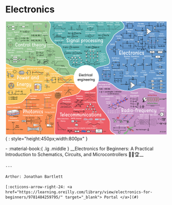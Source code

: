 # Electronics

![Electrical Engineering](../../electrical-engineering.png){ : style="height:450px;width:800px" }

<div class="grid cards" markdown>
-  :material-book:{ .lg .middle } __Electronics for Beginners: A Practical Introduction to Schematics, Circuits, and Microcontrollers 🎯✅🏆__

    ---

    Arthor: Jonathan Bartlett

    [:octicons-arrow-right-24: <a href="https://learning.oreilly.com/library/view/electronics-for-beginners/9781484259795/" target="_blank"> Portal </a>](#)
</div>